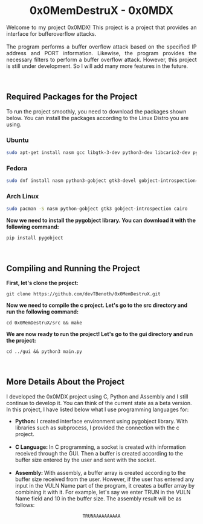 <div align="center">
    <h1> 0x0MemDestruX - 0x0MDX </h1>
</div>

<p div align="justify">
    <bold> Welcome to my project 0x0MDX! This project is a project that provides an interface for bufferoverflow attacks. </bold>
    <br/> <br/>
    The program performs a buffer overflow attack based on the specified IP address and PORT information. Likewise, the program provides the necessary filters to perform a buffer overflow attack. However, this project is still under development. So I will add many more features in the future.
</p>

<br>

<h2> Required Packages for the Project </h2>

<p>
    To run the project smoothly, you need to download the packages shown below. You can install the packages according to the Linux Distro you are using.
</p> 

<h3> Ubuntu </h3>

```sh
sudo apt-get install nasm gcc libgtk-3-dev python3-dev libcario2-dev python3-gi gir1.2-gtk-3.0 libgirepository1.0-dev
```` 

<h3> Fedora </h3>

```sh
sudo dnf install nasm python3-gobject gtk3-devel gobject-introspection-devel cairo-devel
```

<h3> Arch Linux </h3>

```sh
sudo pacman -S nasm python-gobject gtk3 gobject-introspection cairo
```

<p> <b> Now we need to install the pygobject library. You can download it with the following command: </b></p>

```shell
pip install pygobject
```

<br> 

<h2> Compiling and Running the Project</h2>

<p> <b> First, let's clone the project: </b></p>

```shell
git clone https://github.com/devTBenoth/0x0MemDestruX.git
```

<p> <b> Now we need to compile the c project. Let's go to the src directory and run the following command: </b></p>

```shell
cd 0x0MemDestruX/src && make 
```

<p> <b> We are now ready to run the project! Let's go to the gui directory and run the project: </b></p>

```shell
cd ../gui && python3 main.py
```

<br>

<h2> More Details About the Project </h2>

<p>
    I developed the 0x0MDX project using C, Python and Assembly and I still continue to develop it. You can think of the current state as a beta version. In this project, I have listed below what I use programming languages for:
</p>

<ul>
    <li> <b> Python: </b> I created interface environment using pygobject library. With libraries such as subprocess, I provided the connection with the c project. </li> <br> 
    <li> <b> C Language: </b> In C programming, a socket is created with information received through the GUI. Then a buffer is created according to the buffer size entered by the user and sent with the socket.</li> <br> 
    <li> <b> Assembly: </b> With assembly, a buffer array is created according to the buffer size received from the user. However, if the user has entered any input in the VULN Name part of the program, it creates a buffer array by combining it with it. For example, let's say we enter TRUN in the VULN Name field and 10 in the buffer size. The assembly result will be as follows:</li>
</ul>
<center>

```shell
TRUNAAAAAAAAAA
```

</center>